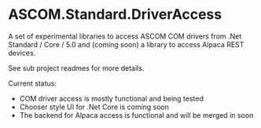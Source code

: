 # ASCOM.Standard.DriverAccess

A set of experimental libraries to access ASCOM COM drivers from .Net Standard / Core / 5.0 and (coming soon) a library to access Alpaca REST devices. 

See sub project readmes for more details.

Current status:
 - COM driver access is mostly functional and being tested
 - Chooser style UI for .Net Core is coming soon
 - The backend for Alpaca access is functional and will be merged in soon